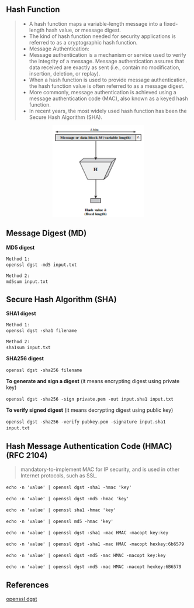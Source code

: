 ## Hash Function

> - A hash function maps a variable-length message into a fixed-length hash value, or message digest.
> - The kind of hash function needed for security applications is referred to as a cryptographic hash function.
> - Message Authentication: 
> - Message authentication is a mechanism or service used to verify the integrity of a message. Message authentication assures that data received are exactly as sent (i.e., contain no modification, insertion, deletion, or replay).
> - When a hash function is used to provide message authentication, the hash function value is often referred to as a message digest.
> - More commonly, message authentication is achieved using a message authentication code (MAC), also known as a keyed hash function.
> - In recent years, the most widely used hash function has been the Secure Hash Algorithm (SHA).

<p align=center>
  <img src="Figures/Fig-11.1" width="250" height="250" />
</p>

## Message Digest (MD)

**MD5 digest**

```
Method 1:
openssl dgst -md5 input.txt
```
```
Method 2: 
md5sum input.txt
```

## Secure Hash Algorithm (SHA)

**SHA1 digest**

```
Method 1: 
openssl dgst -sha1 filename
```

```
Method 2: 
sha1sum input.txt
```

**SHA256 digest**

``openssl dgst -sha256 filename``

**To generate and sign a digest** (it means encrypting digest using private key)

``openssl dgst -sha256 -sign private.pem -out input.sha1 input.txt``

**To verify signed digest** (it means decrypting digest using public key)

``openssl dgst -sha256 -verify pubkey.pem -signature input.sha1 input.txt``

## Hash Message Authentication Code (HMAC) (RFC 2104)

> mandatory-to-implement MAC for IP security, and is used in other Internet protocols, such as SSL.

``echo -n 'value' | openssl dgst -sha1 -hmac 'key'``

``echo -n 'value' | openssl dgst -md5 -hmac 'key'``

``echo -n 'value' | openssl sha1 -hmac 'key'``

``echo -n 'value' | openssl md5 -hmac 'key'``

``echo -n 'value' | openssl dgst -sha1 -mac HMAC -macopt key:key``

``echo -n 'value' | openssl dgst -sha1 -mac HMAC -macopt hexkey:6b6579``

``echo -n 'value' | openssl dgst -md5 -mac HMAC -macopt key:key``

``echo -n 'value' | openssl dgst -md5 -mac HMAC -macopt hexkey:6B6579``

## References

[openssl dgst](https://www.openssl.org/docs/manmaster/man1/dgst.html)


